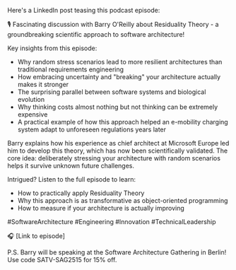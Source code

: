 Here's a LinkedIn post teasing this podcast episode:

🎙️ Fascinating discussion with Barry O'Reilly about Residuality Theory - a groundbreaking scientific approach to software architecture!

Key insights from this episode:
- Why random stress scenarios lead to more resilient architectures than traditional requirements engineering
- How embracing uncertainty and "breaking" your architecture actually makes it stronger
- The surprising parallel between software systems and biological evolution
- Why thinking costs almost nothing but not thinking can be extremely expensive
- A practical example of how this approach helped an e-mobility charging system adapt to unforeseen regulations years later

Barry explains how his experience as chief architect at Microsoft Europe led him to develop this theory, which has now been scientifically validated. The core idea: deliberately stressing your architecture with random scenarios helps it survive unknown future challenges.

Intrigued? Listen to the full episode to learn:
- How to practically apply Residuality Theory
- Why this approach is as transformative as object-oriented programming
- How to measure if your architecture is actually improving

#SoftwareArchitecture #Engineering #Innovation #TechnicalLeadership

🎧 [Link to episode]

P.S. Barry will be speaking at the Software Architecture Gathering in Berlin! Use code SATV-SAG2515 for 15% off.